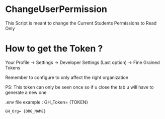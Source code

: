 # ChangeUserPermission

This Script is meant to change the Current Students Permissions to Read Only

# How to get the Token ?
Your Profile -> Settings -> Developer Settings (Last option) -> Fine Grained Tokens 

Remember to configure to only affect the right organization

PS: This token can only be seen once so if u close the tab u will have to generate a new one






.env file example : 
    GH_Token= {TOKEN}

    GH_Org= {ORG_NAME}